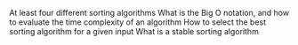 At least four different sorting algorithms
What is the Big O notation, and how to evaluate the time complexity of an algorithm
How to select the best sorting algorithm for a given input
What is a stable sorting algorithm

